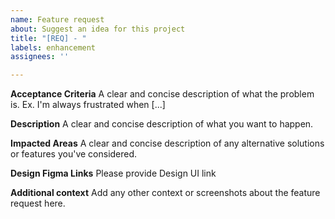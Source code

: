 ```yaml
---
name: Feature request
about: Suggest an idea for this project
title: "[REQ] - "
labels: enhancement
assignees: ''

---
```


**Acceptance Criteria**
A clear and concise description of what the problem is. Ex. I'm always frustrated when [...]


**Description**
A clear and concise description of what you want to happen.

**Impacted Areas**
A clear and concise description of any alternative solutions or features you've considered.

**Design Figma Links**
Please provide Design UI link

**Additional context**
Add any other context or screenshots about the feature request here.
